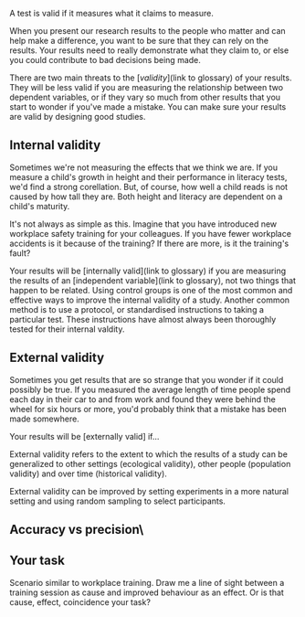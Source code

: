 A test is valid if it measures what it claims to measure.

When you present our research results to the people who matter and can help make a difference, you want to be sure that they can rely on the results.  Your results need to really demonstrate what they claim to, or else you could contribute to bad decisions being made. 

There are two main threats to the [_validity_](link to glossary) of your results. They will be less valid if you are measuring the relationship between two dependent variables, or if they vary so much from other results that you start to wonder if you've made a mistake.  You can make sure your results are valid by designing good studies.

## Internal validity

Sometimes we're not measuring the effects that we think we are.  If you measure a child's growth in height and their performance in literacy tests, we'd find a strong corellation.  But, of course, how well a child reads is not caused by how tall they are.  Both height and literacy are dependent on a child's maturity. 

It's not always as simple as this.  Imagine that you have introduced new workplace safety training for your colleagues.  If you have fewer workplace accidents is it because of the training?  If there are more, is it the training's fault?  

Your results will be [internally valid](link to glossary) if you are measuring the results of an [independent variable](link to glossary), not two things that happen to be related.  Using control groups is one of the most common and effective ways to improve the internal validity of a study. Another common method is to use a protocol, or standardised instructions to taking a particular test.  These instructions have almost always been thoroughly tested for their internal valdity.

## External validity

Sometimes you get results that are so strange that you wonder if it could possibly be true.  If you measured the average length of time people spend each day in their car to and from work and found they were behind the wheel for six hours or more, you'd probably think that a mistake has been made somewhere.  

Your results will be [externally valid] if...




External validity refers to the extent to which the results of a study can be generalized to other settings (ecological validity), other people (population validity) and over time (historical validity).

External validity can be improved by setting experiments in a more natural setting and using random sampling to select participants.


## Accuracy vs precision\


## Your task 

Scenario similar to workplace training.  Draw me a line of sight between a training session as cause and improved behaviour as an effect.  Or is that cause, effect, coincidence your task?
